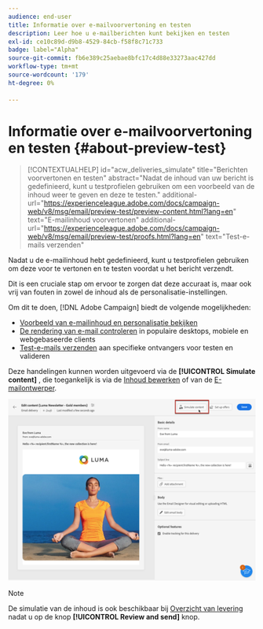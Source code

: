 ```yaml
---
audience: end-user
title: Informatie over e-mailvoorvertoning en testen
description: Leer hoe u e-mailberichten kunt bekijken en testen
exl-id: ce10c89d-d9b8-4529-84cb-f58f8c71c733
badge: label="Alpha"
source-git-commit: fb6e389c25aebae8bfc17c4d88e33273aac427dd
workflow-type: tm+mt
source-wordcount: '179'
ht-degree: 0%

---
```


# Informatie over e-mailvoorvertoning en testen {#about-preview-test}

>[!CONTEXTUALHELP]
>id="acw_deliveries_simulate"
>title="Berichten voorvertonen en testen"
>abstract="Nadat de inhoud van uw bericht is gedefinieerd, kunt u testprofielen gebruiken om een voorbeeld van de inhoud weer te geven en deze te testen."
>additional-url="https://experienceleague.adobe.com/docs/campaign-web/v8/msg/email/preview-test/preview-content.html?lang=en" text="E-mailinhoud voorvertonen"
>additional-url="https://experienceleague.adobe.com/docs/campaign-web/v8/msg/email/preview-test/proofs.html?lang=en" text="Test-e-mails verzenden"

Nadat u de e-mailinhoud hebt gedefinieerd, kunt u testprofielen gebruiken om deze voor te vertonen en te testen voordat u het bericht verzendt.

Dit is een cruciale stap om ervoor te zorgen dat deze accuraat is, maar ook vrij van fouten in zowel de inhoud als de personalisatie-instellingen.

Om dit te doen, [!DNL Adobe Campaign] biedt de volgende mogelijkheden:

* [Voorbeeld van e-mailinhoud en personalisatie bekijken](preview-content.md)
* [De rendering van e-mail controleren](email-rendering.md) in populaire desktops, mobiele en webgebaseerde clients
* [Test-e-mails verzenden](proofs.md) aan specifieke ontvangers voor testen en valideren

Deze handelingen kunnen worden uitgevoerd via de **[!UICONTROL Simulate content]** , die toegankelijk is via de [Inhoud bewerken](../content/edit-content.md) of van de [E-mailontwerper](../content/get-started-email-designer.md).

![](assets/simulate-button.png)

>[!NOTE]
>
>De simulatie van de inhoud is ook beschikbaar bij [Overzicht van levering](../monitor/prepare-send.md) nadat u op de knop **[!UICONTROL Review and send]** knop.
